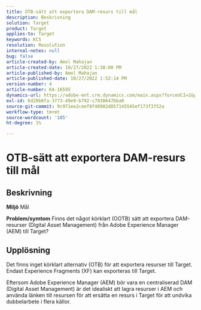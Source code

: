 ```yaml
---
title: OTB-sätt att exportera DAM-resurs till mål
description: Beskrivning
solution: Target
product: Target
applies-to: Target
keywords: KCS
resolution: Resolution
internal-notes: null
bug: false
article-created-by: Amol Mahajan
article-created-date: 10/27/2022 1:38:00 PM
article-published-by: Amol Mahajan
article-published-date: 10/27/2022 1:52:14 PM
version-number: 4
article-number: KA-16595
dynamics-url: https://adobe-ent.crm.dynamics.com/main.aspx?forceUCI=1&pagetype=entityrecord&etn=knowledgearticle&id=86fb7590-fc55-ed11-bba2-6045bd006793
exl-id: 6d20b8fa-3773-49e9-b792-c7038647bba0
source-git-commit: 9c971ee2ceef8f48902d857145545ef173f3752a
workflow-type: tm+mt
source-wordcount: '105'
ht-degree: 1%

---
```


# OTB-sätt att exportera DAM-resurs till mål

## Beskrivning

<b>Miljö</b>
Mål


<b>Problem/symtom</b>
Finns det något körklart (OOTB) sätt att exportera DAM-resurser (Digital Asset Management) från Adobe Experience Manager (AEM) till Target?


## Upplösning


Det finns inget körklart alternativ (OTB) för att exportera resurser till Target. Endast Experience Fragments (XF) kan exporteras till Target.

Eftersom Adobe Experience Manager (AEM) bör vara en centraliserad DAM (Digital Asset Management) är det idealiskt att lagra resurser i AEM och använda länken till resursen för att ersätta en resurs i Target för att undvika dubbelarbete i flera källor.
